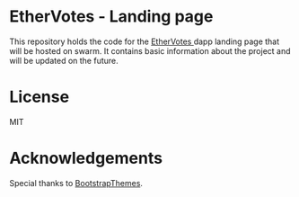 # EtherVotes - Landing page
This repository holds the code for the [EtherVotes ](https://github.com/mtsalenc/ethervotes) dapp landing page that will be hosted on swarm.
It contains basic information about the project and will be updated on the future.
# License
MIT
# Acknowledgements
Special thanks to [BootstrapThemes](https://github.com/bootstrapthemesco/).
